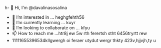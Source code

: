 h- 👋 Hi, I’m @davalinasosalina
- 👀 I’m interested in ... heghgfehth56
- 🌱 I’m currently learning ... kuyr
- 💞️ I’m looking to collaborate on ... kfyu
- 📫 How to reach me ...htr8j ew 5w rth ferertsh stht 6456tryrtt rew
- 11111655396534kllgwergh oi feraer utydut wergr thkty
423v,hjjvjh,ty u
<!---ertu
davalinasosalina/davalinasosalina is a ✨ special ✨ repository because its `README.md` (this file) appears on your GitHub profile.
You can click the Preview link to take a look at your changes.
--->
